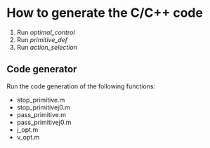 # How to generate the C/C++ code

1) Run *optimal_control*
2) Run *primitive_def*
3) Run *action_selection*

## Code generator

Run the code generation of the following functions:

* stop_primitive.m
* stop_primitivej0.m
* pass_primitive.m
* pass_primitivej0.m
* j_opt.m
* v_opt.m